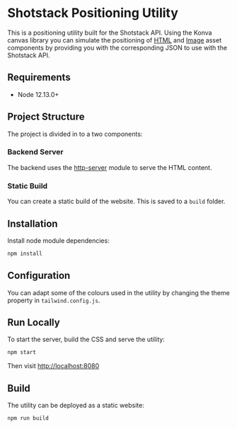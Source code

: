 # Shotstack Positioning Utility

This is a positioning utility built for the Shotstack API. Using the Konva canvas
library you can simulate the positioning of [HTML](https://shotstack.io/docs/api/#tocs_htmlasset)
and [Image](https://shotstack.io/docs/api/#tocs_imageasset) asset components by
providing you with the corresponding JSON to use with the Shotstack API.

## Requirements

- Node 12.13.0+

## Project Structure

The project is divided in to a two components:

### Backend Server

The backend uses the [http-server](https://www.npmjs.com/package/http-server) module to
serve the HTML content.

### Static Build

You can create a static build of the website. This is saved to a `build` folder.

## Installation

Install node module dependencies:

```bash
npm install

```

## Configuration

You can adapt some of the colours used in the utility by changing the theme property
in `tailwind.config.js`.

## Run Locally

To start the server, build the CSS and serve the utility:

```bash
npm start
```

Then visit [http://localhost:8080](http://localhost:8080)

## Build

The utility can be deployed as a static website:

```bash
npm run build
```
